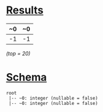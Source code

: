 # [Results](#tab/results)

|~0 |~0 |
|---|---|
|-1 |-1 |

_(top = 20)_

# [Schema](#tab/schema)

```shell
root
 |-- ~0: integer (nullable = false)
 |-- ~0: integer (nullable = false)

```
